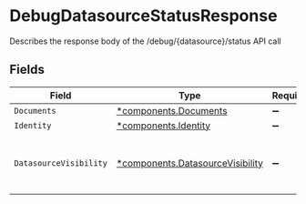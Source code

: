 # DebugDatasourceStatusResponse

Describes the response body of the /debug/{datasource}/status API call


## Fields

| Field                                                                                           | Type                                                                                            | Required                                                                                        | Description                                                                                     | Example                                                                                         |
| ----------------------------------------------------------------------------------------------- | ----------------------------------------------------------------------------------------------- | ----------------------------------------------------------------------------------------------- | ----------------------------------------------------------------------------------------------- | ----------------------------------------------------------------------------------------------- |
| `Documents`                                                                                     | [*components.Documents](../../models/components/documents.md)                                   | :heavy_minus_sign:                                                                              | N/A                                                                                             |                                                                                                 |
| `Identity`                                                                                      | [*components.Identity](../../models/components/identity.md)                                     | :heavy_minus_sign:                                                                              | N/A                                                                                             |                                                                                                 |
| `DatasourceVisibility`                                                                          | [*components.DatasourceVisibility](../../models/components/datasourcevisibility.md)             | :heavy_minus_sign:                                                                              | The visibility of the datasource, an enum of VISIBLE_TO_ALL, VISIBLE_TO_TEST_GROUP, NOT_VISIBLE | ENABLED_FOR_ALL                                                                                 |